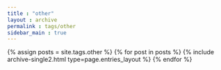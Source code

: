 ```yaml
---
title : "other"
layout : archive
permalink : tags/other
sidebar_main : true
---
```


{% assign posts = site.tags.other %}
{% for post in posts %} {% include archive-single2.html type=page.entries_layout %} {% endfor %}